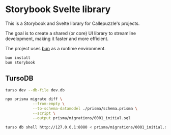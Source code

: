 # Storybook Svelte library

This is a Storybook and Svelte library for Callepuzzle's projects.

The goal is to create a shared (or core) UI library to streamline development, making it faster and more efficient.

The project uses [bun](https://bun.sh/docs/installation) as a runtime environment.

```sh
bun install
bun storybook
```

## TursoDB

```sh
turso dev --db-file dev.db

npx prisma migrate diff \
            --from-empty \
            --to-schema-datamodel ./prisma/schema.prisma \
            --script \
            --output prisma/migrations/0001_initial.sql

turso db shell http://127.0.0.1:8080 < prisma/migrations/0001_initial.sql
```
